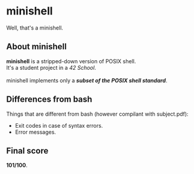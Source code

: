 # minishell
Well, that's a minishell.
## About minishell
**minishell** is a stripped-down version of POSIX shell.
<br>
It's a student project in a *42 School*.
<br>
<br>
minishell implements only a ***subset of the POSIX shell standard***.
## Differences from bash
Things that are different from bash (however compilant with subject.pdf):
<ul>
	<li>Exit codes in case of syntax errors.</li>
	<li>Error messages.</li>
</ul>

## Final score
**101/100**.
